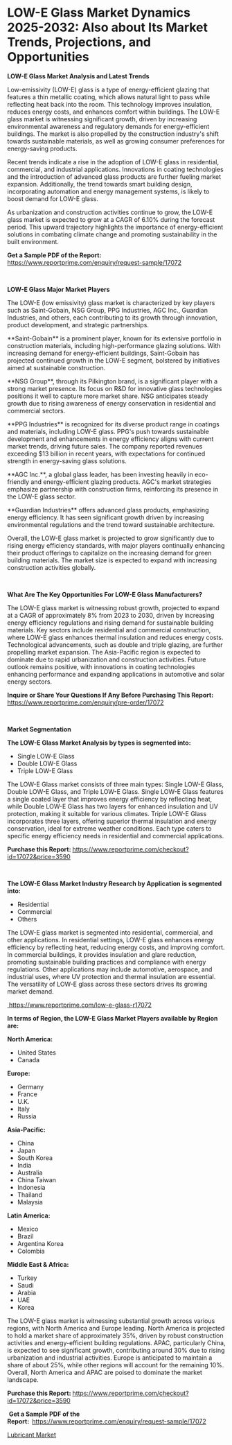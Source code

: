 <p><h1>LOW-E Glass Market Dynamics 2025-2032: Also about Its Market Trends, Projections, and Opportunities</h1></p><p><strong>LOW-E Glass Market Analysis and Latest Trends</strong></p>
<p><p>Low-emissivity (LOW-E) glass is a type of energy-efficient glazing that features a thin metallic coating, which allows natural light to pass while reflecting heat back into the room. This technology improves insulation, reduces energy costs, and enhances comfort within buildings. The LOW-E glass market is witnessing significant growth, driven by increasing environmental awareness and regulatory demands for energy-efficient buildings. The market is also propelled by the construction industry's shift towards sustainable materials, as well as growing consumer preferences for energy-saving products.</p><p>Recent trends indicate a rise in the adoption of LOW-E glass in residential, commercial, and industrial applications. Innovations in coating technologies and the introduction of advanced glass products are further fueling market expansion. Additionally, the trend towards smart building design, incorporating automation and energy management systems, is likely to boost demand for LOW-E glass.</p><p>As urbanization and construction activities continue to grow, the LOW-E glass market is expected to grow at a CAGR of 6.10% during the forecast period. This upward trajectory highlights the importance of energy-efficient solutions in combating climate change and promoting sustainability in the built environment.</p></p>
<p><strong>Get a Sample PDF of the Report:&nbsp;</strong> <a href="https://www.reportprime.com/enquiry/request-sample/17072?utm_campaign=2947&utm_medium=2&utm_source=Github&utm_content=ia&utm_term=18032025&utm_id=low-e-glass">https://www.reportprime.com/enquiry/request-sample/17072</a></p>
<p>&nbsp;</p>
<p><strong>LOW-E Glass Major Market Players</strong></p>
<p><p>The LOW-E (low emissivity) glass market is characterized by key players such as Saint-Gobain, NSG Group, PPG Industries, AGC Inc., Guardian Industries, and others, each contributing to its growth through innovation, product development, and strategic partnerships.</p><p>**Saint-Gobain** is a prominent player, known for its extensive portfolio in construction materials, including high-performance glazing solutions. With increasing demand for energy-efficient buildings, Saint-Gobain has projected continued growth in the LOW-E segment, bolstered by initiatives aimed at sustainable construction.</p><p>**NSG Group**, through its Pilkington brand, is a significant player with a strong market presence. Its focus on R&D for innovative glass technologies positions it well to capture more market share. NSG anticipates steady growth due to rising awareness of energy conservation in residential and commercial sectors.</p><p>**PPG Industries** is recognized for its diverse product range in coatings and materials, including LOW-E glass. PPG's push towards sustainable development and enhancements in energy efficiency aligns with current market trends, driving future sales. The company reported revenues exceeding $13 billion in recent years, with expectations for continued strength in energy-saving glass solutions.</p><p>**AGC Inc.**, a global glass leader, has been investing heavily in eco-friendly and energy-efficient glazing products. AGC's market strategies emphasize partnership with construction firms, reinforcing its presence in the LOW-E glass sector.</p><p>**Guardian Industries** offers advanced glass products, emphasizing energy efficiency. It has seen significant growth driven by increasing environmental regulations and the trend toward sustainable architecture.</p><p>Overall, the LOW-E glass market is projected to grow significantly due to rising energy efficiency standards, with major players continually enhancing their product offerings to capitalize on the increasing demand for green building materials. The market size is expected to expand with increasing construction activities globally.</p></p>
<p>&nbsp;</p>
<p><strong>What Are The Key Opportunities For LOW-E Glass Manufacturers?</strong></p>
<p><p>The LOW-E glass market is witnessing robust growth, projected to expand at a CAGR of approximately 8% from 2023 to 2030, driven by increasing energy efficiency regulations and rising demand for sustainable building materials. Key sectors include residential and commercial construction, where LOW-E glass enhances thermal insulation and reduces energy costs. Technological advancements, such as double and triple glazing, are further propelling market expansion. The Asia-Pacific region is expected to dominate due to rapid urbanization and construction activities. Future outlook remains positive, with innovations in coating technologies enhancing performance and expanding applications in automotive and solar energy sectors.</p></p>
<p><strong>Inquire or Share Your Questions If Any Before Purchasing This Report:</strong> <a href="https://www.reportprime.com/enquiry/pre-order/17072?utm_campaign=2947&utm_medium=2&utm_source=Github&utm_content=ia&utm_term=18032025&utm_id=low-e-glass">https://www.reportprime.com/enquiry/pre-order/17072</a></p>
<p>&nbsp;</p>
<p><strong>Market Segmentation</strong></p>
<p><strong>The LOW-E Glass Market Analysis by types is segmented into:</strong></p>
<p><ul><li>Single LOW-E Glass</li><li>Double LOW-E Glass</li><li>Triple LOW-E Glass</li></ul></p>
<p><p>The LOW-E Glass market consists of three main types: Single LOW-E Glass, Double LOW-E Glass, and Triple LOW-E Glass. Single LOW-E Glass features a single coated layer that improves energy efficiency by reflecting heat, while Double LOW-E Glass has two layers for enhanced insulation and UV protection, making it suitable for various climates. Triple LOW-E Glass incorporates three layers, offering superior thermal insulation and energy conservation, ideal for extreme weather conditions. Each type caters to specific energy efficiency needs in residential and commercial applications.</p></p>
<p><strong>Purchase this Report:&nbsp;</strong><a href="https://www.reportprime.com/checkout?id=17072&price=3590&utm_campaign=2947&utm_medium=2&utm_source=Github&utm_content=ia&utm_term=18032025&utm_id=low-e-glass">https://www.reportprime.com/checkout?id=17072&price=3590</a></p>
<p>&nbsp;</p>
<p><strong>The LOW-E Glass Market Industry Research by Application is segmented into:</strong></p>
<p><ul><li>Residential</li><li>Commercial</li><li>Others</li></ul></p>
<p><p>The LOW-E glass market is segmented into residential, commercial, and other applications. In residential settings, LOW-E glass enhances energy efficiency by reflecting heat, reducing energy costs, and improving comfort. In commercial buildings, it provides insulation and glare reduction, promoting sustainable building practices and compliance with energy regulations. Other applications may include automotive, aerospace, and industrial uses, where UV protection and thermal insulation are essential. The versatility of LOW-E glass across these sectors drives its growing market demand.</p></p>
<p><a href="https://www.reportprime.com/low-e-glass-r17072?utm_campaign=2947&utm_medium=2&utm_source=Github&utm_content=ia&utm_term=18032025&utm_id=low-e-glass">&nbsp;https://www.reportprime.com/low-e-glass-r17072</a></p>
<p><strong>In terms of Region, the LOW-E Glass Market Players available by Region are:</strong></p>
<p>
    <p> <strong> North America: </strong>
        <ul>
            <li>United States</li>
            <li>Canada</li>
        </ul>
        </p> 
    <p> <strong> Europe: </strong>
        <ul>
            <li>Germany</li>
            <li>France</li>
            <li>U.K.</li>
            <li>Italy</li>
            <li>Russia</li>
        </ul>
        </p> 
    <p> <strong> Asia-Pacific: </strong>
        <ul>
            <li>China</li>
            <li>Japan</li>
            <li>South Korea</li>
            <li>India</li>
            <li>Australia</li>
            <li>China Taiwan</li>
            <li>Indonesia</li>
            <li>Thailand</li>
            <li>Malaysia</li>
        </ul>
        </p> 
    <p> <strong> Latin America: </strong>
        <ul>
            <li>Mexico</li>
            <li>Brazil</li>
            <li>Argentina Korea</li>
            <li>Colombia</li>
        </ul>
        </p> 
    <p> <strong> Middle East & Africa: </strong>
        <ul>
            <li>Turkey</li>
            <li>Saudi</li>
            <li>Arabia</li>
            <li>UAE</li>
            <li>Korea</li>
        </ul>
    </p>
    </p>
<p><p>The LOW-E glass market is witnessing substantial growth across various regions, with North America and Europe leading. North America is projected to hold a market share of approximately 35%, driven by robust construction activities and energy-efficient building regulations. APAC, particularly China, is expected to see significant growth, contributing around 30% due to rising urbanization and industrial activities. Europe is anticipated to maintain a share of about 25%, while other regions will account for the remaining 10%. Overall, North America and APAC are poised to dominate the market landscape.</p></p>
<p><strong>Purchase this Report: </strong><a href="https://www.reportprime.com/checkout?id=17072&price=3590&utm_campaign=2947&utm_medium=2&utm_source=Github&utm_content=ia&utm_term=18032025&utm_id=low-e-glass">https://www.reportprime.com/checkout?id=17072&price=3590</a></p>
<p>&nbsp;<strong>Get a Sample PDF of the Report:&nbsp;&nbsp;</strong><a href="https://www.reportprime.com/enquiry/request-sample/17072?utm_campaign=2947&utm_medium=2&utm_source=Github&utm_content=ia&utm_term=18032025&utm_id=low-e-glass">https://www.reportprime.com/enquiry/request-sample/17072</a></p>
<p><strong></strong></p>
<p><p><a href="https://github.com/djembashote/Market-Research-Report-List-1/blob/main/lubricant-market.md?utm_campaign=2947&utm_medium=2&utm_source=Github&utm_content=ia&utm_term=18032025&utm_id=low-e-glass">Lubricant Market</a></p></p>